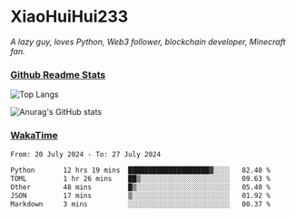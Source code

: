 # XiaoHuiHui233

*A lazy guy, loves Python, Web3 follower, blockchain developer, Minecraft fan.*

### [Github Readme Stats](https://github.com/anuraghazra/github-readme-stats)

![Top Langs](https://github-readme-stats.vercel.app/api/top-langs/?username=XiaoHuiHui233&layout=compact&theme=github_dark)

![Anurag's GitHub stats](https://github-readme-stats.vercel.app/api?username=XiaoHuiHui233&show_icons=true&theme=github_dark)

### [WakaTime](https://wakatime.com)

<!--START_SECTION:waka-->

```txt
From: 20 July 2024 - To: 27 July 2024

Python       12 hrs 19 mins  ████████████████████▓░░░░   82.40 %
TOML         1 hr 26 mins    ██▒░░░░░░░░░░░░░░░░░░░░░░   09.63 %
Other        48 mins         █▒░░░░░░░░░░░░░░░░░░░░░░░   05.40 %
JSON         17 mins         ▒░░░░░░░░░░░░░░░░░░░░░░░░   01.92 %
Markdown     3 mins          ░░░░░░░░░░░░░░░░░░░░░░░░░   00.37 %
```

<!--END_SECTION:waka-->
